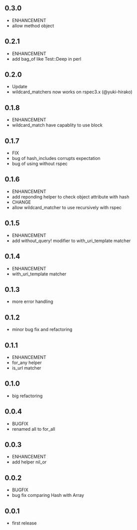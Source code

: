 ## 0.3.0
* ENHANCEMENT
* allow method object

## 0.2.1
* ENHANCEMENT
* add bag_of like Test::Deep in perl

## 0.2.0
* Update
 * wildcard_matchers now works on rspec3.x (@yuki-hirako)

## 0.1.8
* ENHANCEMENT
 * wildcard_match have capablity to use block

## 0.1.7
* FIX
 * bug of hash_includes corrupts expectation
 * bug of using without rspec

## 0.1.6
* ENHANCEMENT
 * add reponding helper to check object attribute with hash
* CHANGE
 * allow wildcard_matcher to use recursively with rspec

## 0.1.5
* ENHANCEMENT
 * add without_query! modifier to with_uri_template matcher

## 0.1.4
* ENHANCEMENT
 * with_uri_template matcher

## 0.1.3
* more error handling

## 0.1.2
* minor bug fix and refactoring

## 0.1.1
* ENHANCEMENT
 * for_any helper
 * is_url matcher

## 0.1.0
* big refactoring

## 0.0.4
* BUGFIX
 * renamed all to for_all

## 0.0.3
* ENHANCEMENT
 * add helper nil_or

## 0.0.2
* BUGFIX
 * bug fix comparing Hash with Array

## 0.0.1
* first release

